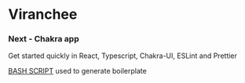 # Viranchee

### Next - Chakra app

Get started quickly in React, Typescript, Chakra-UI, ESLint and Prettier

[BASH SCRIPT](\NextCreate.sh) used to generate boilerplate
